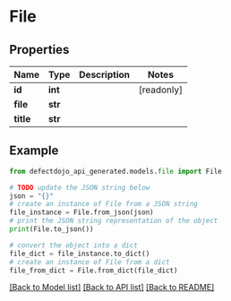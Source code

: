 # File


## Properties

Name | Type | Description | Notes
------------ | ------------- | ------------- | -------------
**id** | **int** |  | [readonly] 
**file** | **str** |  | 
**title** | **str** |  | 

## Example

```python
from defectdojo_api_generated.models.file import File

# TODO update the JSON string below
json = "{}"
# create an instance of File from a JSON string
file_instance = File.from_json(json)
# print the JSON string representation of the object
print(File.to_json())

# convert the object into a dict
file_dict = file_instance.to_dict()
# create an instance of File from a dict
file_from_dict = File.from_dict(file_dict)
```
[[Back to Model list]](../README.md#documentation-for-models) [[Back to API list]](../README.md#documentation-for-api-endpoints) [[Back to README]](../README.md)



